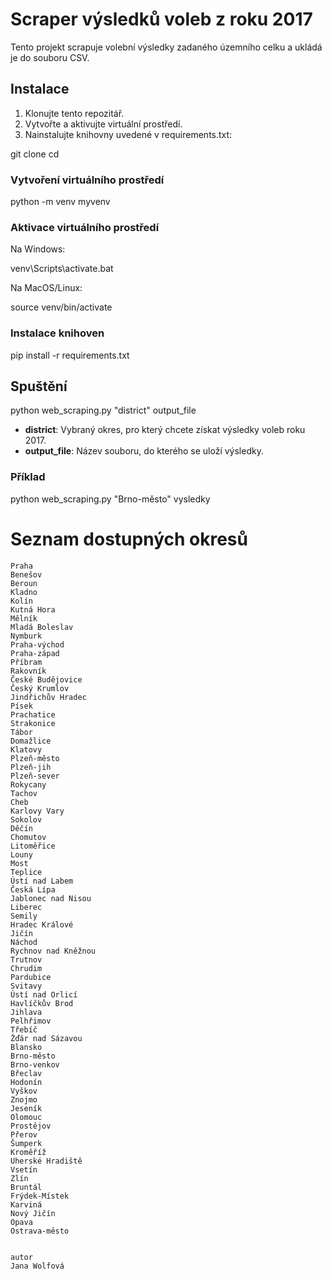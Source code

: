 # Scraper výsledků voleb z roku 2017

Tento projekt scrapuje volební výsledky zadaného územního celku a ukládá je do souboru CSV.

## Instalace

1. Klonujte tento repozitář.
2. Vytvořte a aktivujte virtuální prostředí.
3. Nainstalujte knihovny uvedené v requirements.txt:

git clone <repo-url>
cd <repo-directory>

### Vytvoření virtuálního prostředí

python -m venv myvenv

### Aktivace virtuálního prostředí

Na Windows:

venv\Scripts\activate.bat

Na MacOS/Linux:

source venv/bin/activate

### Instalace knihoven

pip install -r requirements.txt

## Spuštění

python web_scraping.py "district" output_file

- **district**: Vybraný okres, pro který chcete získat výsledky voleb roku 2017.
- **output_file**: Název souboru, do kterého se uloží výsledky.

### Příklad

python web_scraping.py "Brno-město" vysledky




# Seznam dostupných okresů

    Praha
    Benešov
    Beroun
    Kladno
    Kolín
    Kutná Hora
    Mělník
    Mladá Boleslav
    Nymburk
    Praha-východ
    Praha-západ
    Příbram
    Rakovník
    České Budějovice
    Český Krumlov
    Jindřichův Hradec
    Písek
    Prachatice
    Strakonice
    Tábor
    Domažlice
    Klatovy
    Plzeň-město
    Plzeň-jih
    Plzeň-sever
    Rokycany
    Tachov
    Cheb
    Karlovy Vary
    Sokolov
    Děčín
    Chomutov
    Litoměřice
    Louny
    Most
    Teplice
    Ústí nad Labem
    Česká Lípa
    Jablonec nad Nisou
    Liberec
    Semily
    Hradec Králové
    Jičín
    Náchod
    Rychnov nad Kněžnou
    Trutnov
    Chrudim
    Pardubice
    Svitavy
    Ústí nad Orlicí
    Havlíčkův Brod
    Jihlava
    Pelhřimov
    Třebíč
    Žďár nad Sázavou
    Blansko
    Brno-město
    Brno-venkov
    Břeclav
    Hodonín
    Vyškov
    Znojmo
    Jeseník
    Olomouc
    Prostějov
    Přerov
    Šumperk
    Kroměříž
    Uherské Hradiště
    Vsetín
    Zlín
    Bruntál
    Frýdek-Místek
    Karviná
    Nový Jičín
    Opava
    Ostrava-město


    autor
    Jana Wolfová
